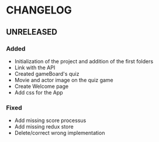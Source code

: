 # CHANGELOG

## UNRELEASED
### Added
* Initialization of the project and addition of the first folders
* Link with the API
* Created gameBoard's quiz
* Movie and actor image on the quiz game
* Create Welcome page 
* Add css for the App
### Fixed
* Add missing score processus
* Add missing redux store
* Delete/correct wrong implementation 
